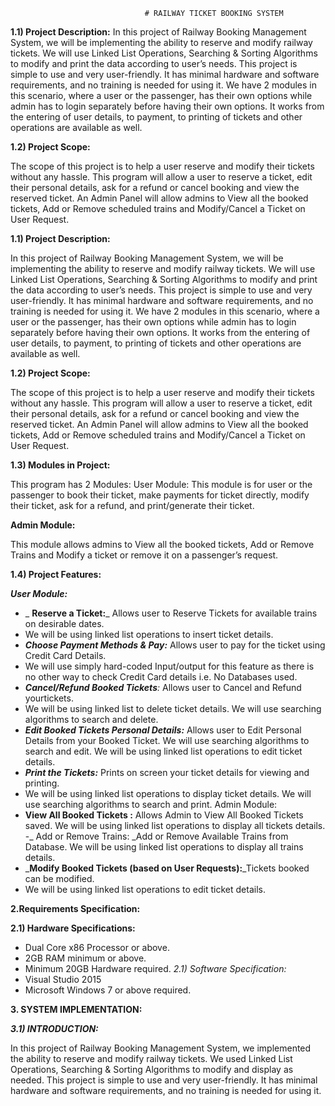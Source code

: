 
                                  # RAILWAY TICKET BOOKING SYSTEM  
                        
**1.1) Project Description:**
In this project of Railway Booking Management System, we will be
 implementing the ability to reserve and modify railway tickets. We will
use Linked List Operations, Searching & Sorting Algorithms to modify
and print the data according to user’s needs. This project is simple to
use and very user-friendly. It has minimal hardware and software
requirements, and no training is needed for using it. We have 2
modules in this scenario, where a user or the passenger, has their own
options while admin has to login separately before having their own
options. It works from the entering of user details, to payment, to
printing of tickets and other operations are available as well.

**1.2) Project Scope:**

The scope of this project is to help a user reserve and modify their
tickets without any hassle. This program will allow a user to reserve a
ticket, edit their personal details, ask for a refund or cancel booking and
view the reserved ticket. An Admin Panel will allow admins to View all
the booked tickets, Add or Remove scheduled trains and Modify/Cancel
a Ticket on User Request.

**1.1) Project Description:**

In this project of Railway Booking Management System, we will be
implementing the ability to reserve and modify railway tickets. We will
use Linked List Operations, Searching & Sorting Algorithms to modify
and print the data according to user’s needs. This project is simple to
use and very user-friendly. It has minimal hardware and software
requirements, and no training is needed for using it. We have 2
modules in this scenario, where a user or the passenger, has their own
options while admin has to login separately before having their own
options. It works from the entering of user details, to payment, to
printing of tickets and other operations are available as well.

**1.2) Project Scope:**

The scope of this project is to help a user reserve and modify their
tickets without any hassle. This program will allow a user to reserve a
ticket, edit their personal details, ask for a refund or cancel booking and
view the reserved ticket. An Admin Panel will allow admins to View all
the booked tickets, Add or Remove scheduled trains and Modify/Cancel
a Ticket on User Request.

**1.3) Modules in Project:**

This program has 2 Modules:
User Module:
This module is for user or the passenger to book their ticket, make
payments for ticket directly, modify their ticket, ask for a refund, and
print/generate their ticket.

**Admin Module:**

This module allows admins to View all the booked tickets, Add or
Remove Trains and Modify a ticket or remove it on a passenger’s
request.
  
**1.4) Project Features:**

_**User Module:**_

- _ **Reserve a Ticket:**_ Allows user to Reserve Tickets for available trains on
desirable dates.
- We will be using linked list operations to insert ticket details.
- _**Choose Payment Methods & Pay:**_ Allows user to pay for the
ticket using Credit Card Details.
- We will use simply hard-coded Input/output for this feature as
there is no other way to check Credit Card details i.e. No
Databases used.
- _**Cancel/Refund Booked Tickets**:_ Allows user to Cancel and Refund
yourtickets.
- We will be using linked list to delete ticket details. We will use
searching algorithms to search and delete.
- **_Edit Booked Tickets Personal Details:_** Allows user to Edit
Personal Details from your Booked Ticket. We will use searching
algorithms to search and edit.
We will be using linked list operations to edit ticket details.
- **_Print the Tickets:_** Prints on screen your ticket details for viewing
and printing.
- We will be using linked list operations to display ticket details. We
will use searching algorithms to search and print.
Admin Module:
-  **View All Booked Tickets :** Allows Admin to View All Booked Tickets
saved.
We will be using linked list operations to display all tickets details.
-_ Add or Remove Trains: _Add or Remove Available Trains from
Database.
We will be using linked list operations to display all trains details.
- _**Modify Booked Tickets (based on User Requests):**_Tickets
booked can be modified.
- We will be using linked list operations to edit ticket details.
  
**2.Requirements Specification:**
  
**2.1) Hardware Specifications:**

- Dual Core x86 Processor or above.
- 2GB RAM minimum or above.
- Minimum 20GB Hardware required.
_2.1) Software Specification:_
- Visual Studio 2015
- Microsoft Windows 7 or above required.

**3. SYSTEM IMPLEMENTATION:**

  _**3.1) INTRODUCTION:**_
  
In this project of Railway Booking Management System, we
implemented the ability to reserve and modify railway tickets.
We used Linked List Operations, Searching & Sorting Algorithms
to modify and display as needed. This project is simple to use
and very user-friendly. It has minimal hardware and software
requirements, and no training is needed for using it.

  



